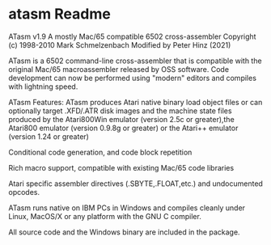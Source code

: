 # atasm Readme
ATasm v1.9
A mostly Mac/65 compatible 6502 cross-assembler
Copyright (c) 1998-2010 Mark Schmelzenbach
Modified by Peter Hinz (2021)

ATasm is a 6502 command-line cross-assembler that is compatible with the
original Mac/65 macroassembler released by OSS software.  Code
development can now be performed using "modern" editors and compiles
with lightning speed.

ATasm Features:
ATasm produces Atari native binary load object files or can
optionally target .XFD/.ATR disk images and the machine state files produced
by the Atari800Win emulator (version 2.5c or greater),the Atari800
emulator (version 0.9.8g or greater) or the Atari++ emulator (version 1.24 or greater)

Conditional code generation, and code block repetition

Rich macro support, compatible with existing Mac/65 code libraries

Atari specific assembler directives (.SBYTE,.FLOAT,etc.) and undocumented
opcodes.

ATasm runs native on IBM PCs in Windows and
compiles cleanly under Linux, MacOS/X or any platform with the GNU C compiler.

All source code and the Windows binary are included in the package.
